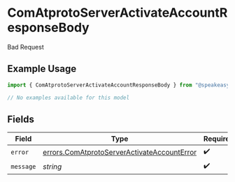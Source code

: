 # ComAtprotoServerActivateAccountResponseBody

Bad Request

## Example Usage

```typescript
import { ComAtprotoServerActivateAccountResponseBody } from "@speakeasy-api/bluesky/models/errors";

// No examples available for this model
```

## Fields

| Field                                                                                                      | Type                                                                                                       | Required                                                                                                   | Description                                                                                                |
| ---------------------------------------------------------------------------------------------------------- | ---------------------------------------------------------------------------------------------------------- | ---------------------------------------------------------------------------------------------------------- | ---------------------------------------------------------------------------------------------------------- |
| `error`                                                                                                    | [errors.ComAtprotoServerActivateAccountError](../../models/errors/comatprotoserveractivateaccounterror.md) | :heavy_check_mark:                                                                                         | N/A                                                                                                        |
| `message`                                                                                                  | *string*                                                                                                   | :heavy_check_mark:                                                                                         | N/A                                                                                                        |
